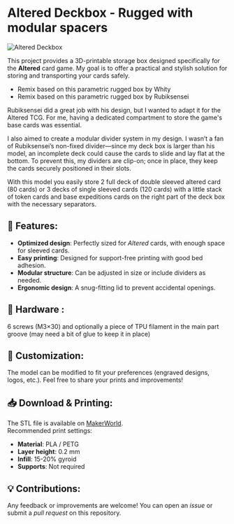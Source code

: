 # Altered Deckbox - Rugged with modular spacers

![Altered Deckbox](./images/cover-image-2.jpg)

This project provides a 3D-printable storage box designed specifically for the **Altered** card game. My goal is to offer a practical and stylish solution for storing and transporting your cards safely.  

- Remix based on this parametric rugged box by Whity
- Remix based on this parametric rugged box by Rubiksensei

Rubiksensei did a great job with his design, but I wanted to adapt it for the Altered TCG. For me, having a dedicated compartment to store the game's base cards was essential.

I also aimed to create a modular divider system in my design. I wasn’t a fan of Rubiksensei’s non-fixed divider—since my deck box is larger than his model, an incomplete deck could cause the cards to slide and lay flat at the bottom. To prevent this, my dividers are clip-on; once in place, they keep the cards securely positioned in their slots.

With this model you easily store 2 full deck of double sleeved altered card (80 cards) or 3 decks of single sleeved cards (120 cards) with a little stack of token cards and base expeditions cards on the right part of the deck box with the necessary separators.

## 📌 Features:  
- **Optimized design**: Perfectly sized for *Altered* cards, with enough space for sleeved cards.  
- **Easy printing**: Designed for support-free printing with good bed adhesion.  
- **Modular structure**: Can be adjusted in size or include dividers as needed.  
- **Ergonomic design**: A snug-fitting lid to prevent accidental openings.  

## 🔩 Hardware :
6 screws (M3×30) and optionally a piece of TPU filament in the main part groove (may need a bit of glue to keep it in place)

## 🎨 Customization:  
The model can be modified to fit your preferences (engraved designs, logos, etc.). Feel free to share your prints and improvements!  

## 📥 Download & Printing:  
The STL file is available on [MakerWorld](https://makerworld.com/en/models/965048#profileId-935417).  
Recommended print settings:  
- **Material**: PLA / PETG  
- **Layer height**: 0.2 mm  
- **Infill**: 15-20% gyroid
- **Supports**: Not required  

## 💡 Contributions:  
Any feedback or improvements are welcome! You can open an *issue* or submit a *pull request* on this repository.  
